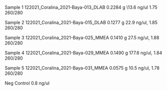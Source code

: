 Sample 1
	122021_Coralina_2021-Baya-013_DLAB
	 0.2284 g
	\13.6 ng/ul
	 1.75 260/280
	  
Sample 2
	122021_Coralina_2021-Baya-015_DLAB
	 0.1277 g
	 22.9 ng/ul, 
	1.85 260/280
	  
Sample 3
	122021_Coralina_2021-Baya-025_MMEA
	0.1410 g
	27.5 ng/ul, 
	1.88 260/280

Sample 4
	122021_Coralina_2021-Baya-029_MMEA
	0.1490 g
	177.6 ng/ul, 
	1.84 260/280
	
Sample 5
	122021_Coralina_2021-Baya-031_MMEA
	0.0575 g
	10.5 ng/ul, 
	1.78 260/280
	
Neg Control
	0.8 ng/ul

	



